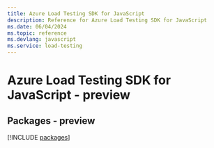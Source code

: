 ```yaml
---
title: Azure Load Testing SDK for JavaScript
description: Reference for Azure Load Testing SDK for JavaScript
ms.date: 06/04/2024
ms.topic: reference
ms.devlang: javascript
ms.service: load-testing
---
```

# Azure Load Testing SDK for JavaScript - preview
## Packages - preview
[!INCLUDE [packages](load-testing-index.md)]